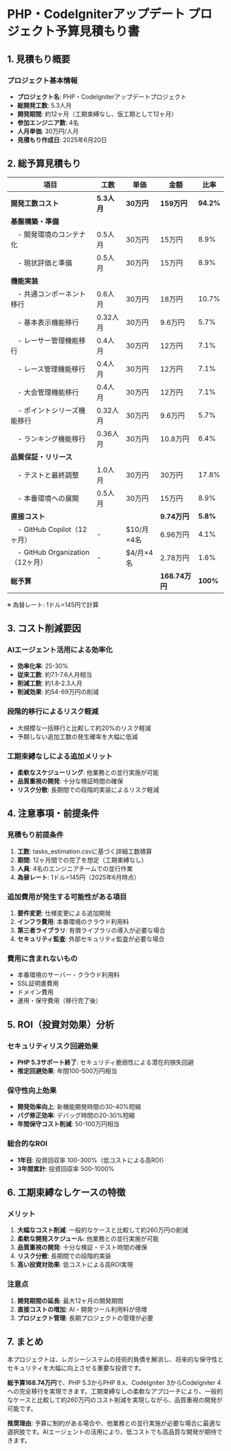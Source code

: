 # PHP・CodeIgniterアップデート プロジェクト予算見積もり書

## 1. 見積もり概要

### プロジェクト基本情報
- **プロジェクト名**: PHP・CodeIgniterアップデートプロジェクト
- **総開発工数**: 5.3人月
- **開発期間**: 約12ヶ月（工期束縛なし、仮工期として12ヶ月）
- **参加エンジニア数**: 4名
- **人月単価**: 30万円/人月
- **見積もり作成日**: 2025年6月20日

## 2. 総予算見積もり

| 項目 | 工数 | 単価 | 金額 | 比率 |
|------|------|------|------|------|
| **開発工数コスト** | **5.3人月** | **30万円** | **159万円** | **94.2%** |
| **基盤構築・準備** | | | | |
| 　- 開発環境のコンテナ化 | 0.5人月 | 30万円 | 15万円 | 8.9% |
| 　- 現状評価と準備 | 0.5人月 | 30万円 | 15万円 | 8.9% |
| **機能実装** | | | | |
| 　- 共通コンポーネント移行 | 0.6人月 | 30万円 | 18万円 | 10.7% |
| 　- 基本表示機能移行 | 0.32人月 | 30万円 | 9.6万円 | 5.7% |
| 　- レーサー管理機能移行 | 0.4人月 | 30万円 | 12万円 | 7.1% |
| 　- レース管理機能移行 | 0.4人月 | 30万円 | 12万円 | 7.1% |
| 　- 大会管理機能移行 | 0.4人月 | 30万円 | 12万円 | 7.1% |
| 　- ポイントシリーズ機能移行 | 0.32人月 | 30万円 | 9.6万円 | 5.7% |
| 　- ランキング機能移行 | 0.36人月 | 30万円 | 10.8万円 | 6.4% |
| **品質保証・リリース** | | | | |
| 　- テストと最終調整 | 1.0人月 | 30万円 | 30万円 | 17.8% |
| 　- 本番環境への展開 | 0.5人月 | 30万円 | 15万円 | 8.9% |
| **直接コスト** | | | **9.74万円** | **5.8%** |
| 　- GitHub Copilot（12ヶ月） | - | $10/月×4名 | 6.96万円 | 4.1% |
| 　- GitHub Organization（12ヶ月） | - | $4/月×4名 | 2.78万円 | 1.6% |
| **総予算** | | | **168.74万円** | **100%** |

※ 為替レート: 1ドル=145円で計算

## 3. コスト削減要因

### AIエージェント活用による効率化
- **効率化率**: 25-30%
- **従来工数**: 約7.1-7.6人月相当
- **削減工数**: 約1.8-2.3人月
- **削減効果**: 約54-69万円の削減

### 段階的移行によるリスク軽減
- 大規模な一括移行と比較して約20%のリスク軽減
- 予期しない追加工数の発生確率を大幅に低減

### 工期束縛なしによる追加メリット
- **柔軟なスケジューリング**: 他業務との並行実施が可能
- **品質重視の開発**: 十分な検証時間の確保
- **リスク分散**: 長期間での段階的実装によるリスク軽減

## 4. 注意事項・前提条件

### 見積もり前提条件
1. **工数**: tasks_estimation.csvに基づく詳細工数積算
2. **期間**: 12ヶ月間での完了を想定（工期束縛なし）
3. **人員**: 4名のエンジニアチームでの並行作業
4. **為替レート**: 1ドル=145円（2025年6月時点）

### 追加費用が発生する可能性がある項目
1. **要件変更**: 仕様変更による追加開発
2. **インフラ費用**: 本番環境のクラウド利用料
3. **第三者ライブラリ**: 有償ライブラリの導入が必要な場合
4. **セキュリティ監査**: 外部セキュリティ監査が必要な場合

### 費用に含まれないもの
- 本番環境のサーバー・クラウド利用料
- SSL証明書費用
- ドメイン費用
- 運用・保守費用（移行完了後）

## 5. ROI（投資対効果）分析

### セキュリティリスク回避効果
- **PHP 5.3サポート終了**: セキュリティ脆弱性による潜在的損失回避
- **推定回避効果**: 年間100-500万円相当

### 保守性向上効果
- **開発効率向上**: 新機能開発時間の30-40%短縮
- **バグ修正効率**: デバッグ時間の20-30%短縮
- **年間保守コスト削減**: 50-100万円相当

### 総合的なROI
- **1年目**: 投資回収率 100-300%（低コストによる高ROI）
- **3年間累計**: 投資回収率 500-1000%

## 6. 工期束縛なしケースの特徴

### メリット
1. **大幅なコスト削減**: 一般的なケースと比較して約260万円の削減
2. **柔軟な開発スケジュール**: 他業務との並行実施が可能
3. **品質重視の開発**: 十分な検証・テスト時間の確保
4. **リスク分散**: 長期間での段階的実装
5. **高い投資対効果**: 低コストによる高ROI実現

### 注意点
1. **開発期間の延長**: 最大12ヶ月の開発期間
2. **直接コストの増加**: AI・開発ツール利用料が倍増
3. **プロジェクト管理**: 長期プロジェクトの管理が必要

## 7. まとめ

本プロジェクトは、レガシーシステムの技術的負債を解消し、将来的な保守性とセキュリティを大幅に向上させる重要な投資です。

**総予算168.74万円**で、PHP 5.3からPHP 8.x、CodeIgniter 3からCodeIgniter 4への完全移行を実現できます。工期束縛なしの柔軟なアプローチにより、一般的なケースと比較して約260万円のコスト削減を実現しながら、品質重視の開発が可能です。

**推奨理由**: 予算に制約がある場合や、他業務との並行実施が必要な場合に最適な選択肢です。AIエージェントの活用により、低コストでも高品質な開発が期待できます。
